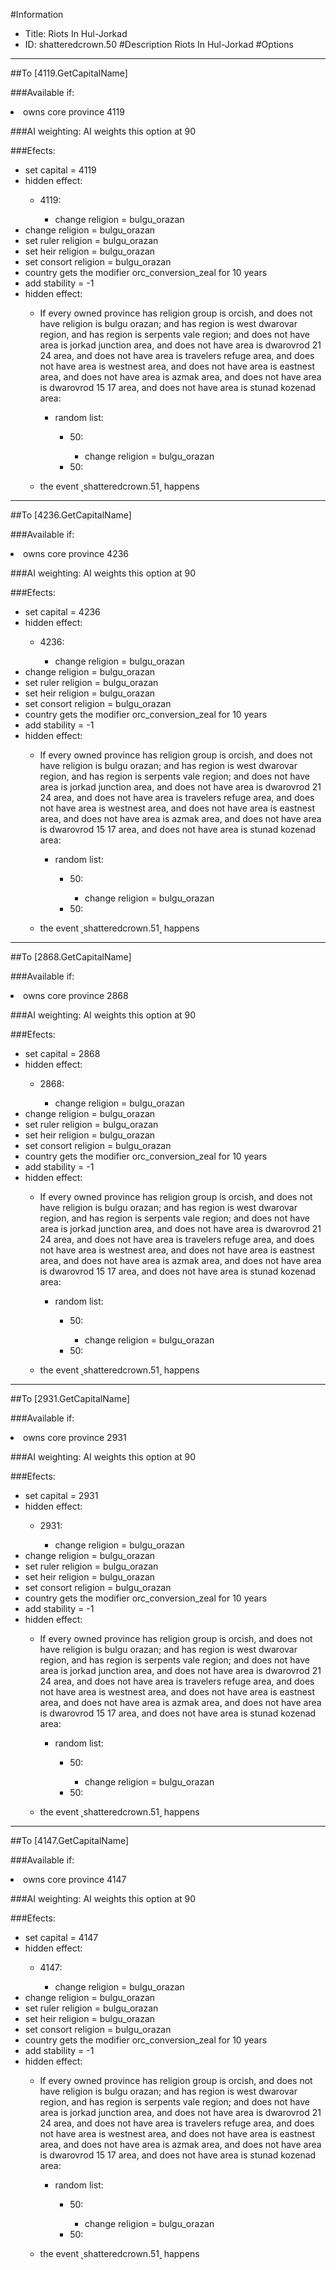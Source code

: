 #Information
 - Title: Riots In Hul-Jorkad
 - ID: shatteredcrown.50
#Description
Riots In Hul-Jorkad
#Options

___
##To [4119.GetCapitalName]

###Available if:
<li>owns core province 4119</li>

###AI weighting:
AI weights this option at 90


###Efects:<ul><li>set capital = 4119</li><li>hidden effect:</li><ul><li>4119:</li><ul><li>change religion = bulgu_orazan</li></ul></ul><li>change religion = bulgu_orazan</li><li>set ruler religion = bulgu_orazan</li><li>set heir religion = bulgu_orazan</li><li>set consort religion = bulgu_orazan</li><li>country gets the modifier orc_conversion_zeal for 10 years</li><li>add stability = -1</li><li>hidden effect:</li><ul><li>If every owned province has religion group is orcish, and does not have religion is bulgu orazan; and has region is west dwarovar region, and has region is serpents vale region; and does not have area is jorkad junction area, and does not have area is dwarovrod 21 24 area, and does not have area is travelers refuge area, and does not have area is westnest area, and does not have area is eastnest area, and does not have area is azmak area, and does not have area is dwarovrod 15 17 area, and does not have area is stunad kozenad area:</li><ul><li>random list:</li><ul><li>50:</li><ul><li>change religion = bulgu_orazan</li></ul><li>50:</li><ul></ul></ul></ul><li>the event ˻shatteredcrown.51˼ happens</li></ul></ul>

___
##To [4236.GetCapitalName]

###Available if:
<li>owns core province 4236</li>

###AI weighting:
AI weights this option at 90


###Efects:<ul><li>set capital = 4236</li><li>hidden effect:</li><ul><li>4236:</li><ul><li>change religion = bulgu_orazan</li></ul></ul><li>change religion = bulgu_orazan</li><li>set ruler religion = bulgu_orazan</li><li>set heir religion = bulgu_orazan</li><li>set consort religion = bulgu_orazan</li><li>country gets the modifier orc_conversion_zeal for 10 years</li><li>add stability = -1</li><li>hidden effect:</li><ul><li>If every owned province has religion group is orcish, and does not have religion is bulgu orazan; and has region is west dwarovar region, and has region is serpents vale region; and does not have area is jorkad junction area, and does not have area is dwarovrod 21 24 area, and does not have area is travelers refuge area, and does not have area is westnest area, and does not have area is eastnest area, and does not have area is azmak area, and does not have area is dwarovrod 15 17 area, and does not have area is stunad kozenad area:</li><ul><li>random list:</li><ul><li>50:</li><ul><li>change religion = bulgu_orazan</li></ul><li>50:</li><ul></ul></ul></ul><li>the event ˻shatteredcrown.51˼ happens</li></ul></ul>

___
##To [2868.GetCapitalName]

###Available if:
<li>owns core province 2868</li>

###AI weighting:
AI weights this option at 90


###Efects:<ul><li>set capital = 2868</li><li>hidden effect:</li><ul><li>2868:</li><ul><li>change religion = bulgu_orazan</li></ul></ul><li>change religion = bulgu_orazan</li><li>set ruler religion = bulgu_orazan</li><li>set heir religion = bulgu_orazan</li><li>set consort religion = bulgu_orazan</li><li>country gets the modifier orc_conversion_zeal for 10 years</li><li>add stability = -1</li><li>hidden effect:</li><ul><li>If every owned province has religion group is orcish, and does not have religion is bulgu orazan; and has region is west dwarovar region, and has region is serpents vale region; and does not have area is jorkad junction area, and does not have area is dwarovrod 21 24 area, and does not have area is travelers refuge area, and does not have area is westnest area, and does not have area is eastnest area, and does not have area is azmak area, and does not have area is dwarovrod 15 17 area, and does not have area is stunad kozenad area:</li><ul><li>random list:</li><ul><li>50:</li><ul><li>change religion = bulgu_orazan</li></ul><li>50:</li><ul></ul></ul></ul><li>the event ˻shatteredcrown.51˼ happens</li></ul></ul>

___
##To [2931.GetCapitalName]

###Available if:
<li>owns core province 2931</li>

###AI weighting:
AI weights this option at 90


###Efects:<ul><li>set capital = 2931</li><li>hidden effect:</li><ul><li>2931:</li><ul><li>change religion = bulgu_orazan</li></ul></ul><li>change religion = bulgu_orazan</li><li>set ruler religion = bulgu_orazan</li><li>set heir religion = bulgu_orazan</li><li>set consort religion = bulgu_orazan</li><li>country gets the modifier orc_conversion_zeal for 10 years</li><li>add stability = -1</li><li>hidden effect:</li><ul><li>If every owned province has religion group is orcish, and does not have religion is bulgu orazan; and has region is west dwarovar region, and has region is serpents vale region; and does not have area is jorkad junction area, and does not have area is dwarovrod 21 24 area, and does not have area is travelers refuge area, and does not have area is westnest area, and does not have area is eastnest area, and does not have area is azmak area, and does not have area is dwarovrod 15 17 area, and does not have area is stunad kozenad area:</li><ul><li>random list:</li><ul><li>50:</li><ul><li>change religion = bulgu_orazan</li></ul><li>50:</li><ul></ul></ul></ul><li>the event ˻shatteredcrown.51˼ happens</li></ul></ul>

___
##To [4147.GetCapitalName]

###Available if:
<li>owns core province 4147</li>

###AI weighting:
AI weights this option at 90


###Efects:<ul><li>set capital = 4147</li><li>hidden effect:</li><ul><li>4147:</li><ul><li>change religion = bulgu_orazan</li></ul></ul><li>change religion = bulgu_orazan</li><li>set ruler religion = bulgu_orazan</li><li>set heir religion = bulgu_orazan</li><li>set consort religion = bulgu_orazan</li><li>country gets the modifier orc_conversion_zeal for 10 years</li><li>add stability = -1</li><li>hidden effect:</li><ul><li>If every owned province has religion group is orcish, and does not have religion is bulgu orazan; and has region is west dwarovar region, and has region is serpents vale region; and does not have area is jorkad junction area, and does not have area is dwarovrod 21 24 area, and does not have area is travelers refuge area, and does not have area is westnest area, and does not have area is eastnest area, and does not have area is azmak area, and does not have area is dwarovrod 15 17 area, and does not have area is stunad kozenad area:</li><ul><li>random list:</li><ul><li>50:</li><ul><li>change religion = bulgu_orazan</li></ul><li>50:</li><ul></ul></ul></ul><li>the event ˻shatteredcrown.51˼ happens</li></ul></ul>
